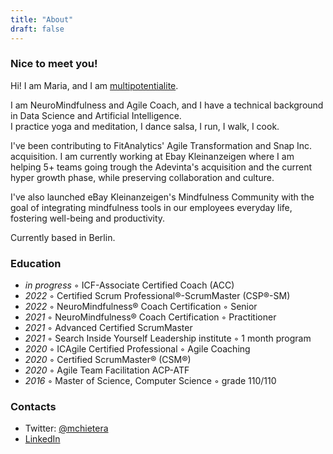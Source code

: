 ```yaml
---
title: "About"
draft: false
---
```



### Nice to meet you!

Hi! I am Maria, and I am [multipotentialite](https://www.ted.com/talks/emilie_wapnick_why_some_of_us_don_t_have_one_true_calling?language=en).

I am NeuroMindfulness and Agile Coach, and I have a technical background in Data Science and Artificial Intelligence. \
I practice yoga and meditation, I dance salsa, I run, I walk, I cook.

I've been contributing to FitAnalytics' Agile Transformation and Snap Inc. acquisition. I am currently working at Ebay Kleinanzeigen where I am helping 5+ teams going trough the Adevinta's acquisition and the current hyper growth phase, while preserving collaboration and culture. 

I've also launched eBay Kleinanzeigen's Mindfulness Community with the goal of integrating mindfulness tools in our employees everyday life, fostering well-being and productivity.

Currently based in Berlin.

### Education
* _in progress_ ◦ ICF-Associate Certified Coach (ACC) 
* _2022_ ◦ Certified Scrum Professional®-ScrumMaster (CSP®-SM)
* _2022_ ◦ NeuroMindfulness® Coach Certification ◦ Senior
* _2021_ ◦ NeuroMindfulness® Coach Certification ◦ Practitioner
* _2021_ ◦ Advanced Certified ScrumMaster
* _2021_ ◦ Search Inside Yourself Leadership institute ◦ 1 month program
* _2020_ ◦ ICAgile Certified Professional ◦ Agile Coaching
* _2020_ ◦ Certified ScrumMaster® (CSM®)
* _2020_ ◦ Agile Team Facilitation ACP-ATF
* _2016_ ◦ Master of Science, Computer Science ◦ grade 110/110

### Contacts

- Twitter: [@mchietera](https://twitter.com/mchietera)
- [LinkedIn](https://www.linkedin.com/in/mariachietera/)
